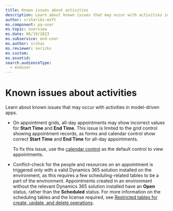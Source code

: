 ```yaml
---
title: Known issues about activities
description: Learn about known issues that may occur with activities in model-driven apps.
author: sriharibs-msft
ms.component: pa-user
ms.topic: overview
ms.date: 06/19/2023
ms.subservice: end-user
ms.author: srihas
ms.reviewer: sericks
ms.custom: 
ms.assetid: 
search.audienceType: 
  - enduser
---
```

# Known issues about activities

Learn about known issues that may occur with activities in model-driven apps.

- On appointment grids, all-day appointments may show incorrect values for **Start Time** and **End Time**. This issue is limited to the grid control showing appointment records, as forms and calendar control show correct **Start Time** and **End Time** for all-day appointments.
  
  To fix this issue, use the [calendar control](../maker/model-driven-apps/add-calendar-control.md) as the default control to view appointments.

- Conflict-check for the people and resources on an appointment is triggered only with a valid Dynamics 365 solution installed on the environment, as this requires a few scheduling-related tables to be a part of the environment. Appointments created in an environment without the relevant Dynamics 365 solution installed have an **Open** status, rather than the **Scheduled** status. For more information on the scheduling tables and the license required, see [Restricted tables for create, update, and delete operations](../maker/data-platform/data-platform-restricted-entities.md#restricted-tables-for-create-update-and-delete-operations).

